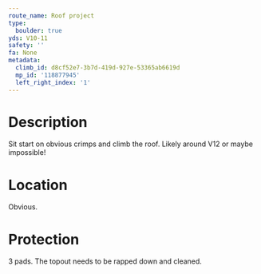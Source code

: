 ```yaml
---
route_name: Roof project
type:
  boulder: true
yds: V10-11
safety: ''
fa: None
metadata:
  climb_id: d8cf52e7-3b7d-419d-927e-53365ab6619d
  mp_id: '118877945'
  left_right_index: '1'
---
```

# Description
Sit start on obvious crimps and climb the roof. Likely around V12 or maybe impossible!

# Location
Obvious.

# Protection
3 pads. The topout needs to be rapped down and cleaned.
